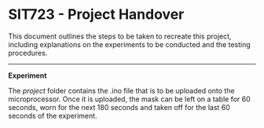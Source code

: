 # SIT723 - Project Handover

This document outlines the steps to be taken to recreate this project, including explanations on the experiments to be conducted and the testing procedures.

****

**Experiment**

The *project* folder contains the .ino file that is to be uploaded onto the microprocessor. Once it is uploaded, the mask can be left on a table for 60 seconds, worn for the next 180 seconds and taken off for the last 60 seconds of the experiment. 
